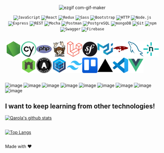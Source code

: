 
<div align="center">

 
![ezgif com-gif-maker](https://user-images.githubusercontent.com/67078790/117097894-866a1000-ad32-11eb-990e-909c526855d3.gif)

</div>

<div align="center">
	<code><img width="50" src="https://user-images.githubusercontent.com/25181517/117447155-6a868a00-af3d-11eb-9cfe-245df15c9f3f.png" alt="JavaScript" title="JavaScript"/></code>
	<code><img width="50" src="https://user-images.githubusercontent.com/25181517/183897015-94a058a6-b86e-4e42-a37f-bf92061753e5.png" alt="React" title="React"/></code>
	<code><img width="50" src="https://user-images.githubusercontent.com/25181517/187896150-cc1dcb12-d490-445c-8e4d-1275cd2388d6.png" alt="Redux" title="Redux"/></code>
	<code><img width="50" src="https://user-images.githubusercontent.com/25181517/192158956-48192682-23d5-4bfc-9dfb-6511ade346bc.png" alt="Sass" title="Sass"/></code>
	<code><img width="50" src="https://user-images.githubusercontent.com/25181517/183898054-b3d693d4-dafb-4808-a509-bab54cf5de34.png" alt="Bootstrap" title="Bootstrap"/></code>
	<code><img width="50" src="https://user-images.githubusercontent.com/25181517/192107854-765620d7-f909-4953-a6da-36e1ef69eea6.png" alt="HTTP" title="HTTP"/></code>
	<code><img width="50" src="https://user-images.githubusercontent.com/25181517/183568594-85e280a7-0d7e-4d1a-9028-c8c2209e073c.png" alt="Node.js" title="Node.js"/></code>
	<code><img width="50" src="https://user-images.githubusercontent.com/25181517/183859966-a3462d8d-1bc7-4880-b353-e2cbed900ed6.png" alt="Express" title="Express"/></code>
	<code><img width="50" src="https://user-images.githubusercontent.com/25181517/192107858-fe19f043-c502-4009-8c47-476fc89718ad.png" alt="REST" title="REST"/></code>
	<code><img width="50" src="https://user-images.githubusercontent.com/25181517/201476630-f47cfff6-fdee-4ee1-9092-1793b71b1ca3.png" alt="Mocha" title="Mocha"/></code>
	<code><img width="50" src="https://user-images.githubusercontent.com/25181517/192109061-e138ca71-337c-4019-8d42-4792fdaa7128.png" alt="Postman" title="Postman"/></code>
	<code><img width="50" src="https://user-images.githubusercontent.com/25181517/117208740-bfb78400-adf5-11eb-97bb-09072b6bedfc.png" alt="PostgreSQL" title="PostgreSQL"/></code>
	<code><img width="50" src="https://user-images.githubusercontent.com/25181517/182884177-d48a8579-2cd0-447a-b9a6-ffc7cb02560e.png" alt="mongoDB" title="mongoDB"/></code>
	<code><img width="50" src="https://user-images.githubusercontent.com/25181517/192108372-f71d70ac-7ae6-4c0d-8395-51d8870c2ef0.png" alt="Git" title="Git"/></code>	
 </code>
	<code><img width="50" src="https://user-images.githubusercontent.com/25181517/121401671-49102800-c959-11eb-9f6f-74d49a5e1774.png" alt="npm" title="npm"/></code>
	<code><img width="50" src="https://user-images.githubusercontent.com/25181517/186711335-a3729606-5a78-4496-9a36-06efcc74f800.png" alt="Swagger" title="Swagger"/></code>
	<code><img width="50" src="https://user-images.githubusercontent.com/25181517/189716855-2c69ca7a-5149-4647-936d-780610911353.png" alt="Firebase" title="Firebase"/></code>

  <br/>
	
<br/>
		
<img src="https://raw.githubusercontent.com/devicons/devicon/master/icons/nodejs/nodejs-original.svg" width="50" alt="NodeJS" title="NodeJS"/><img 
src="https://raw.githubusercontent.com/devicons/devicon/master/icons/cypressio/cypressio-original.svg" width="50" alt="Cypress" title="Cypress"/><img 
src="https://raw.githubusercontent.com/devicons/devicon/master/icons/php/php-original.svg" width="50" alt="PHP" title="PHP"/><img 
src="https://raw.githubusercontent.com/devicons/devicon/master/icons/composer/composer-original.svg" width="50" alt="Composer" title="Composer"/><img src="https://raw.githubusercontent.com/devicons/devicon/master/icons/laravel/laravel-original.svg" width="50" alt="Laravel" title="Laravel"/><img 					src="https://raw.githubusercontent.com/devicons/devicon/master/icons/symfony/symfony-original.svg" width="50" alt="Symfony" title="Symfony"/><img src="https://raw.githubusercontent.com/devicons/devicon/master/icons/materialui/materialui-original.svg" width="50" alt="MaterialUI" title="MaterialUI"/><img src="https://raw.githubusercontent.com/devicons/devicon/master/icons/mongoose/mongoose-original.svg" width="50" alt="Mongoose" title="Mongoose"/><img src="https://raw.githubusercontent.com/devicons/devicon/master/icons/mysql/mysql-original.svg" width="50" alt="MySQL" title="MySQL"/><img src="https://raw.githubusercontent.com/devicons/devicon/master/icons/netlify/netlify-original.svg" width="50" alt="Netlify" title="Netlify"/><img src="https://raw.githubusercontent.com/devicons/devicon/master/icons/nodemon/nodemon-original.svg" width="50" alt="Nodemon" title="Nodemon"/><img src="https://raw.githubusercontent.com/devicons/devicon/master/icons/oauth/oauth-original.svg" width="50" alt="OAuth" title="OAuth"/><img src="https://raw.githubusercontent.com/devicons/devicon/master/icons/sequelize/sequelize-original.svg" width="50" alt="Sequelize" title="Sequelize"/><img src="https://raw.githubusercontent.com/devicons/devicon/master/icons/tailwindcss/tailwindcss-original.svg" width="50" alt="TailwindCSS" title="TailwindCSS"/><img src="https://raw.githubusercontent.com/devicons/devicon/master/icons/trello/trello-original.svg" width="50" alt="Trello" title="Trello"/><img src="https://raw.githubusercontent.com/devicons/devicon/master/icons/vercel/vercel-original.svg" width="50" alt="Vercel" title="Vercel"/><img src="https://raw.githubusercontent.com/devicons/devicon/master/icons/vscode/vscode-original.svg" width="50" alt="VSCode" title="VSCode"/><img src="https://raw.githubusercontent.com/devicons/devicon/master/icons/vuejs/vuejs-original.svg" width="50" alt="Vue" title="Vue"/><br/>
</div>



##
![image](https://user-images.githubusercontent.com/67078790/117091526-30d93780-ad21-11eb-93af-25b60060c299.png)
![image](https://user-images.githubusercontent.com/67078790/117091614-80b7fe80-ad21-11eb-89bf-02d789096da2.png)
![image](https://user-images.githubusercontent.com/67078790/117091638-93cace80-ad21-11eb-8936-170cec43cfb3.png)
![image](https://user-images.githubusercontent.com/67078790/117091794-063bae80-ad22-11eb-9453-5bd891ae90d2.png)
![image](https://user-images.githubusercontent.com/67078790/117091590-68e07a80-ad21-11eb-813b-d6ff058c29c3.png)
![image](https://user-images.githubusercontent.com/67078790/117091711-ca084e00-ad21-11eb-91c9-2df6a982583b.png)
![image](https://user-images.githubusercontent.com/67078790/117091674-acd37f80-ad21-11eb-8d59-26cc41799d95.png)
![image](https://user-images.githubusercontent.com/67078790/117091680-b361f700-ad21-11eb-9a52-cbbf453d0836.png)
![image](https://user-images.githubusercontent.com/67078790/117091774-f1f7b180-ad21-11eb-9500-9497dd4c14d4.png)

##



## I want to keep learning from other technologies!


[![Qarola's github stats](https://github-readme-stats.vercel.app/api?username=Qarola&count_private=true&show_icons=true&theme=radical&hide_rank=false)](https://github.com/Qarola/github-readme-stats)


## 

[![Top Langs](https://github-readme-stats.vercel.app/api/top-langs/?username=Qarola)](https://github.com/Qarola/github-readme-stats)




##
Made with ❤️









